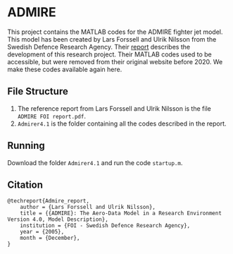 # ADMIRE

This project contains the MATLAB codes for the ADMIRE fighter jet model. This model has been created by Lars Forssell and Ulrik Nilsson from the Swedish Defence Research Agency. Their [report](https://www.foi.se/rest-api/report/FOI-R--1624--SE) describes the development of this research project. Their MATLAB codes used to be accessible, but were removed from their original website before 2020. We make these codes available again here.


**File Structure**
---

1. The reference report from Lars Forssell and Ulrik Nilsson is the file `ADMIRE FOI report.pdf`.
2. `Admirer4.1` is the folder containing all the codes described in the report.




**Running**
---

Download the folder `Admirer4.1` and run the code `startup.m`.


**Citation**
---
```
@techreport{Admire_report,
    author = {Lars Forssell and Ulrik Nilsson},
    title = {{ADMIRE}: The Aero-Data Model in a Research Environment Version 4.0, Model Description},
    institution = {FOI - Swedish Defence Research Agency},
    year = {2005},
    month = {December},
}
```


